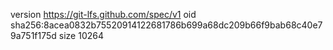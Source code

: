 version https://git-lfs.github.com/spec/v1
oid sha256:8acea0832b75520914122681786b699a68dc209b66f9bab68c40e79a751f175d
size 10264
